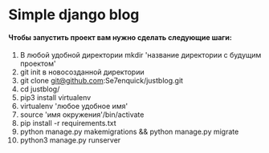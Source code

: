 # Simple django blog

#### Чтобы запустить проект вам нужно сделать следующие шаги:
1) В любой удобной директории mkdir 'название директории с будущим проектом'
2) git init в новосозданной директории
3) git clone git@github.com:Se7enquick/justblog.git
4) cd justblog/
5) pip3 install virtualenv
6) virtualenv 'любое удобное имя'
7) source 'имя окружения'/bin/activate
8) pip install -r requirements.txt
9) python manage.py makemigrations && python manage.py migrate
10) python3 manage.py runserver